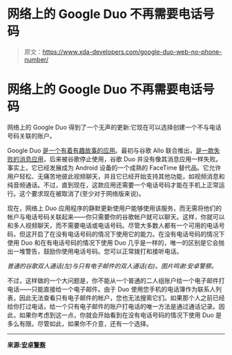 # 网络上的 Google Duo 不再需要电话号码

> 原文：<https://www.xda-developers.com/google-duo-web-no-phone-number/>

# 网络上的 Google Duo 不再需要电话号码

网络上的 Google Duo 得到了一个无声的更新:它现在可以选择创建一个不与电话号码关联的账户。

Google Duo [是一个有着有趣故事的应用](https://www.xda-developers.com/google-duo-emoji-reactions-video-messages/)。最初与谷歌 Allo 联合推出，[是一款失败的消息应用](https://www.xda-developers.com/google-allo-shutting-down/)，后来被谷歌停止使用，谷歌 Duo 并没有像其消息应用一样失败。事实上，它已经发展成为 Android 设备的一个成熟的 FaceTime 替代品。它允许用户轻松、无痛苦地彼此视频聊天，并且它已经开始支持其他功能，如视频消息和纯音频通话。不过，直到现在，这款应用还需要一个电话号码才能在手机上正常运行。这个要求现在被取消了(至少对于网络版来说)。

现在，网络上 Duo 应用程序的静默更新使用户能够使用该服务，而无需将他们的帐户与电话号码关联起来——你只需要你的谷歌帐户就可以聊天。这样，你就可以和多人视频聊天，而不需要电话或电话号码。尽管大多数人都有一个可用的电话号码，但这开启了在没有电话号码的情况下使用它的能力。在没有电话号码的情况下使用 Duo 和在有电话号码的情况下使用 Duo 几乎是一样的，唯一的区别是它会抛出一堆警告，鼓励你使用电话号码。您可以正常拨打和接听电话。

*普通的谷歌双人通话(左)与只有电子邮件的双人通话(右)。图片鸣谢:安卓警察。*

不过，这样做的一个大问题是，你不能从一个普通的二人组账户给一个电子邮件打电话——只能直接给一个电子邮件。由于 Duo 使用您手机的电话簿作为联系人列表，因此无法查看只有电子邮件的帐户，您也无法搜索它们。如果那个人之前已经给你打过电话，给一个只有电子邮件的账户打电话的唯一方法是通过通话记录。因此，如果你考虑到这一点，你就会开始看到在没有电话号码的情况下使用 Duo 是多么有限。尽管如此，如果你不介意，还有一个选择。

* * *

**来源:[安卓警察](https://www.androidpolice.com/2020/01/15/google-duo-doesnt-require-a-phone-number-on-the-web-anymore/)**